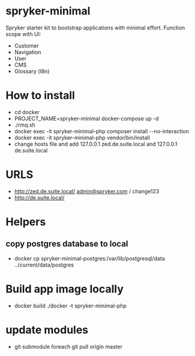  # spryker-minimal
 Spryker starter kit to bootstrap applications with minimal effort.
 Function scope with UI:
 - Customer
 - Navigation
 - User
 - CMS
 - Glossary (l8n)

 # How to install
 - cd docker
 - PROJECT_NAME=spryker-minimal docker-compose up -d
 - ./rmq.sh
 - docker exec -it spryker-minimal-php composer install --no-interaction
 - docker exec -it spryker-minimal-php vendor/bin/install
 - change hosts file and add 127.0.0.1 zed.de.suite.local and 127.0.0.1 de.suite.local
 
 # URLS
 - http://zed.de.suite.local/ admin@spryker.com / change123
 - http://de.suite.local/
 # Helpers
 ## copy postgres database to local
 - docker cp spryker-minimal-postgres:/var/lib/postgresql/data ../current/data/postgres
 
 
 # Build app image locally
 - docker build ./docker -t spryker-minimal-php
 
 # update modules
 - git submodule foreach git pull origin master